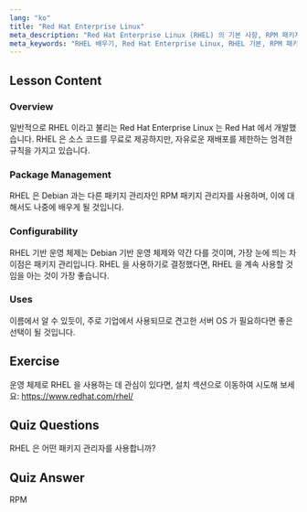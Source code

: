 ```yaml
---
lang: "ko"
title: "Red Hat Enterprise Linux"
meta_description: "Red Hat Enterprise Linux (RHEL) 의 기본 사항, RPM 패키지 관리자 및 기업용 활용법에 대해 알아보세요. RHEL 의 핵심 차이점과 이점을 이해합니다."
meta_keywords: "RHEL 배우기, Red Hat Enterprise Linux, RHEL 기본, RPM 패키지 관리자, Linux 서버 OS, RHEL 초보자, RHEL 가이드"
---
```


## Lesson Content

### Overview

일반적으로 RHEL 이라고 불리는 Red Hat Enterprise Linux 는 Red Hat 에서 개발했습니다. RHEL 은 소스 코드를 무료로 제공하지만, 자유로운 재배포를 제한하는 엄격한 규칙을 가지고 있습니다.

### Package Management

RHEL 은 Debian 과는 다른 패키지 관리자인 RPM 패키지 관리자를 사용하며, 이에 대해서도 나중에 배우게 될 것입니다.

### Configurability

RHEL 기반 운영 체제는 Debian 기반 운영 체제와 약간 다를 것이며, 가장 눈에 띄는 차이점은 패키지 관리입니다. RHEL 을 사용하기로 결정했다면, RHEL 을 계속 사용할 것임을 아는 것이 가장 좋습니다.

### Uses

이름에서 알 수 있듯이, 주로 기업에서 사용되므로 견고한 서버 OS 가 필요하다면 좋은 선택이 될 것입니다.

## Exercise

운영 체제로 RHEL 을 사용하는 데 관심이 있다면, 설치 섹션으로 이동하여 시도해 보세요: <https://www.redhat.com/rhel/>

## Quiz Questions

RHEL 은 어떤 패키지 관리자를 사용합니까?

## Quiz Answer

RPM
